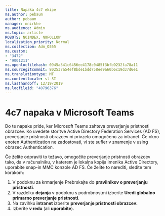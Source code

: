 ```yaml
---
title: Napaka 4c7 ekipe
ms.author: pebaum
author: pebaum
manager: mnirkhe
ms.audience: Admin
ms.topic: article
ROBOTS: NOINDEX, NOFOLLOW
localization_priority: Normal
ms.collection: Adm_O365
ms.custom:
- "3472"
- "9001211"
ms.openlocfilehash: 0945a341c6456ee4178c0485f3bfb9232fa78a11
ms.sourcegitcommit: 802537a54ef8bde1bdd758ee9a60b6c19d37d6e1
ms.translationtype: MT
ms.contentlocale: sl-SI
ms.lasthandoff: 12/19/2019
ms.locfileid: "40796376"
---
```

# <a name="4c7-error-in-microsoft-teams"></a>4c7 napaka v Microsoft Teams

Do te napake pride, ker Microsoft Teams zahteva preverjanje pristnosti obrazcev. Ko uvedete storitve Active Directory Federation Services (AD FS), preverjanje pristnosti obrazcev ni privzeto omogočeno za intranet. Če okno enoten Authentication ne zadostovati, vi ste sufler v znamenje v using obrazec Authentication.

Če želite odpraviti to težavo, omogočite preverjanje pristnosti obrazcev tako, da v računalniku, v katerem je lokalna kopija imenika Active Directory, uporabite snap-in MMC konzole AD FS. Če želite to narediti, sledite tem korakom: 

1. V podoknu za krmarjenje Prebrskajte do **pravilnikov o preverjanju pristnosti**.
2. V razdelku **dejanja** v podoknu s podrobnostmi izberite **Uredi globalno primarno preverjanje pristnosti**.
3. Na zavihku **intranet** izberite **preverjanje pristnosti obrazcev**.
4. Izberite **v redu** (ali **uporabite**).
